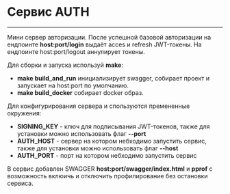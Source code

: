 # Сервис AUTH
____

Мини сервер авторизации. После успешной базовой авторизации на ендпоинте **host:port/login** выдаёт acces и refresh JWT-токены.
На ендпоинте host:port/logout аннулирует токены.

Для сборки и запуска используй  **make**:
- **make build_and_run** инициализирует swagger, собирает проект и запускает на host:port по умолчанию.
- **make build_docker** собирает docker образ. 

Для конфигурирования сервера и спользуются премененные окружения:
- **SIGNING_KEY** - ключ для подписывания  JWT-токенов, также для установки можно использовать флаг **--port**
- **AUTH_HOST** - сервер на котором небходимо запустить сервис, также для установки можно использовать флаг **--host**
- **AUTH_PORT** - порт на котором небходимо запустить сервис   

В сервис добавлен SWAGGER **host:port/swagger/index.html**  и **pprof** с возможность вклюичь и отключить профилирование без остановки сервиса. 
